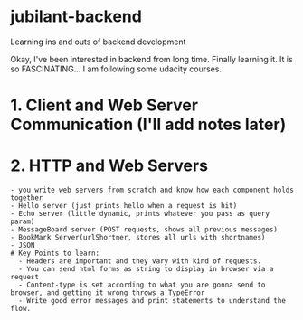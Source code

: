 # jubilant-backend
Learning ins and outs of backend development

Okay, I've been interested in backend from long time. Finally learning it. It is so FASCINATING...
I am following some udacity courses.

# 1. Client and Web Server Communication (I'll add notes later)

# 2. HTTP and Web Servers
    - you write web servers from scratch and know how each component holds together 
    - Hello server (just prints hello when a request is hit)
    - Echo server (little dynamic, prints whatever you pass as query param)
    - MessageBoard server (POST requests, shows all previous messages)
    - BookMark Server(urlShortner, stores all urls with shortnames)
    - JSON
    # Key Points to learn:
      - Headers are important and they vary with kind of requests.
      - You can send html forms as string to display in browser via a request
      - Content-type is set according to what you are gonna send to browser, and getting it wrong throws a TypeError
      - Write good error messages and print statements to understand the flow.
    
